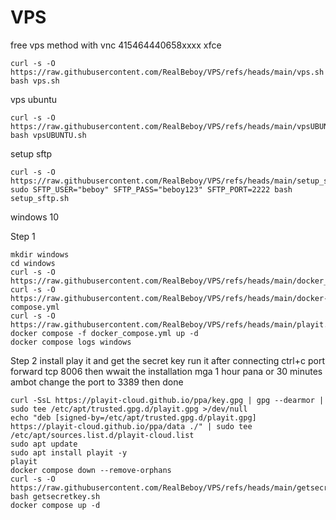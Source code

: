 # VPS
free vps method with vnc
415464440658xxxx
xfce
```
curl -s -O https://raw.githubusercontent.com/RealBeboy/VPS/refs/heads/main/vps.sh
bash vps.sh

```
vps ubuntu
```
curl -s -O https://raw.githubusercontent.com/RealBeboy/VPS/refs/heads/main/vpsUBUNTU.sh
bash vpsUBUNTU.sh

```
setup sftp
```
curl -s -O https://raw.githubusercontent.com/RealBeboy/VPS/refs/heads/main/setup_sftp.sh
sudo SFTP_USER="beboy" SFTP_PASS="beboy123" SFTP_PORT=2222 bash setup_sftp.sh

```
windows 10

Step 1
```
mkdir windows
cd windows
curl -s -O https://raw.githubusercontent.com/RealBeboy/VPS/refs/heads/main/docker_compose.yml
curl -s -O https://raw.githubusercontent.com/RealBeboy/VPS/refs/heads/main/docker-compose.yml
curl -s -O https://raw.githubusercontent.com/RealBeboy/VPS/refs/heads/main/playit.yml
docker compose -f docker_compose.yml up -d
docker compose logs windows

```
Step 2
install play it and get the secret key run it after connecting ctrl+c
port forward tcp 8006 then wwait the installation mga 1 hour pana or 30 minutes ambot
change the port to 3389 then done
```
curl -SsL https://playit-cloud.github.io/ppa/key.gpg | gpg --dearmor | sudo tee /etc/apt/trusted.gpg.d/playit.gpg >/dev/null
echo "deb [signed-by=/etc/apt/trusted.gpg.d/playit.gpg] https://playit-cloud.github.io/ppa/data ./" | sudo tee /etc/apt/sources.list.d/playit-cloud.list
sudo apt update
sudo apt install playit -y
playit
docker compose down --remove-orphans
curl -s -O https://raw.githubusercontent.com/RealBeboy/VPS/refs/heads/main/getsecretkey.sh
bash getsecretkey.sh
docker compose up -d

```
